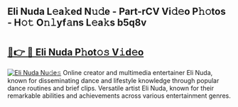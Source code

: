 ## Eli Nuda L𝚎a𝚔ed N𝚞𝚍e - Part-rCV Vi𝚍𝚎o P𝚑𝚘tos - H𝚘𝚝 O𝚗𝚕yf𝚊ns L𝚎a𝚔s b5q8v

# <h2><a href="http://kf6hmt8.oniu.top/?m=Eli+Nuda">🔗👉 🔴 Eli Nuda P𝚑ot𝚘𝚜 V𝚒d𝚎o</a></h2>

[![Eli Nuda Nu𝚍e𝚜](https://i.imgur.com/0qMVB7G.gif)](http://kf6hmt8.oniu.top/?m=Eli+Nuda)
Online creator and multimedia entertainer Eli Nuda, known for disseminating dance and lifestyle knowledge through popular dance routines and brief clips. Versatile artist Eli Nuda, known for their remarkable abilities and achievements across various entertainment genres.  
